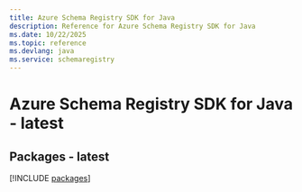 ```yaml
---
title: Azure Schema Registry SDK for Java
description: Reference for Azure Schema Registry SDK for Java
ms.date: 10/22/2025
ms.topic: reference
ms.devlang: java
ms.service: schemaregistry
---
```

# Azure Schema Registry SDK for Java - latest
## Packages - latest
[!INCLUDE [packages](schema-registry-index.md)]